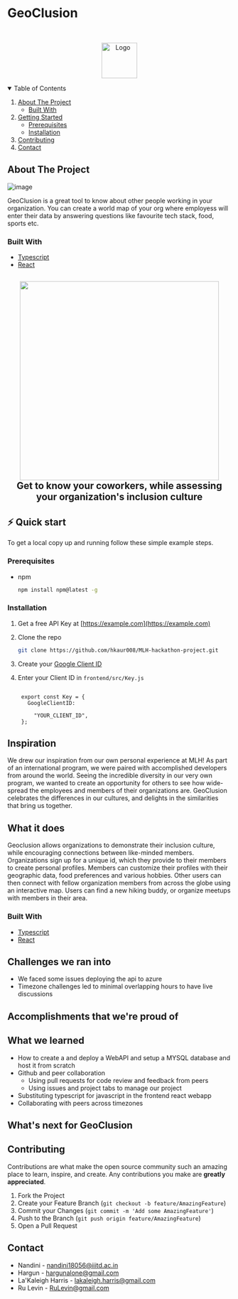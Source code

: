 

# GeoClusion

<!-- 

[![Contributors][contributors-shield]][contributors-url]
[![Forks][forks-shield]][forks-url]
[![Stargazers][stars-shield]][stars-url]
[![Issues][issues-shield]][issues-url]
[![MIT License][license-shield]][license-url]
[![LinkedIn][linkedin-shield]][linkedin-url]

 -->

<!-- PROJECT LOGO -->
<br />
<p align="center">
  <a href="https://github.com/othneildrew/Best-README-Template">
    <img src="images/logo.png" alt="Logo" width="80" height="80">
 </a>
</p>



<!-- TABLE OF CONTENTS -->
<details open="open">
  <summary>Table of Contents</summary>
  <ol>
    <li>
      <a href="#about-the-project">About The Project</a>
      <ul>
        <li><a href="#built-with">Built With</a></li>
      </ul>
    </li>
    <li>
      <a href="#getting-started">Getting Started</a>
      <ul>
        <li><a href="#prerequisites">Prerequisites</a></li>
        <li><a href="#installation">Installation</a></li>
      </ul>
    </li>
<!--     <li><a href="#usage">Usage</a></li> -->
<!--     <li><a href="#roadmap">Roadmap</a></li> -->
    <li><a href="#contributing">Contributing</a></li>
<!--     <li><a href="#license">License</a></li> -->
    <li><a href="#contact">Contact</a></li>
<!--     <li><a href="#acknowledgements">Acknowledgements</a></li> -->
  </ol>
</details>



<!-- ABOUT THE PROJECT -->
## About The Project


![image](https://user-images.githubusercontent.com/56452820/134598225-e940f8f4-f18a-4f2e-b67c-4a8df6b3c5ee.png)

GeoClusion is a great tool to know about other people working in your organization. You can create a world map of your org where  employess will enter their data by answering questions like favourite tech stack, food, sports etc.

 
### Built With

* [Typescript](https://www.typescriptlang.org/)
* [React](https://www.typescriptlang.org/docs/handbook/react.html)



<h2 align="center">
  <img src="https://github.com/hkaur008/MLH-hackathon-project/blob/main/Geo%20(1).png" width="448px"/><br/>
  Get to know your coworkers, while assessing your organization's inclusion culture
</h2>

## ⚡️ Quick start

To get a local copy up and running follow these simple example steps.

### Prerequisites

* npm
  ```sh
  npm install npm@latest -g
  ```

### Installation

1. Get a free API Key at [https://example.com](https://example.com)
2. Clone the repo
   ```sh
   git clone https://github.com/hkaur008/MLH-hackathon-project.git
   ```
3. Create your [Google Client ID](https://developers.google.com/identity/gsi/web/guides/get-google-api-clientid)
  
4. Enter your Client ID in `frontend/src/Key.js`
   ```TS

    export const Key = {
      GoogleClientID: 

        "YOUR_CLIENT_ID",
    };
   ``` 
  
## Inspiration
We drew our inspiration from our own personal experience at MLH! As part of an international program, we were paired with accomplished developers from around the world. Seeing the incredible diversity in our very own program, we wanted to create an opportunity for others to see how wide-spread the employees and members of their organizations are. GeoClusion celebrates the differences in our cultures, and delights in the similarities that bring us together.

## What it does
Geoclusion allows organizations to demonstrate their inclusion culture, while encouraging connections between like-minded members. Organizations sign up for a unique id, which they provide to their members to create personal profiles. Members can customize their profiles with their geographic data, food preferences and various hobbies. Other users can then connect with fellow organization members from across the globe using an interactive map.  Users can find a new hiking buddy, or organize meetups with members in their area.

### Built With

* [Typescript](https://www.typescriptlang.org/)
* [React](https://www.typescriptlang.org/docs/handbook/react.html)

## Challenges we ran into
* We faced some issues deploying the api to azure 
* Timezone challenges led to minimal overlapping hours to have live discussions  

## Accomplishments that we're proud of

## What we learned
- How to create a  and deploy a WebAPI and setup a MYSQL database and host it from scratch
- Github and peer collaboration 
    * Using pull requests for code review and feedback from peers
    * Using issues and project tabs to manage our project
- Substituting typescript for javascript in the frontend react webapp
- Collaborating with peers across timezones


## What's next for GeoClusion 







<!-- CONTRIBUTING -->
## Contributing

Contributions are what make the open source community such an amazing place to learn, inspire, and create. Any contributions you make are **greatly appreciated**.

1. Fork the Project
2. Create your Feature Branch (`git checkout -b feature/AmazingFeature`)
3. Commit your Changes (`git commit -m 'Add some AmazingFeature'`)
4. Push to the Branch (`git push origin feature/AmazingFeature`)
5. Open a Pull Request



<!-- CONTACT -->
## Contact

* Nandini - nandini18056@iiitd.ac.in
* Hargun - hargunalone@gmail.com
* La'Kaleigh Harris - lakaleigh.harris@gmail.com
* Ru Levin - RuLevin@gmail.com

